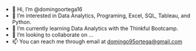- 👋 Hi, I’m @domingoortega16
- 👀 I’m interested in Data Analytics, Programing, Excel, SQL, Tableau, and Python.
- 🌱 I’m currently learning Data Analytics with the Thinkful Bootcamp.
- 💞️ I’m looking to collaborate on ...
- 📫 You can reach me through email at domingo95ortega@gmail.com 

<!---
domingoortega16/domingoortega16 is a ✨ special ✨ repository because its `README.md` (this file) appears on your GitHub profile.
You can click the Preview link to take a look at your changes.
--->
